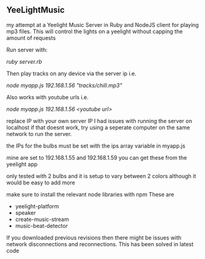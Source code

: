 YeeLightMusic
-------------

my attempt at a Yeelight Music Server in Ruby and NodeJS client for playing mp3 files. This will control the lights on a yeelight without capping the amount of requests

Run server with:

*ruby server.rb*

Then play tracks on any device via the server ip i.e.

*node myapp.js 192.168.1.56 "tracks/chill.mp3"*

Also works with youtube urls i.e. 

*node myapp.js 192.168.1.56 \<youtube url>*
  
replace IP with your own server IP
I had issues with running the server on localhost if that doesnt work, try using a seperate computer on the same network to run the server.

the IPs for the bulbs must be set with the ips array variable in myapp.js

mine are set to 192.168.1.55 and 192.168.1.59 
you can get these from the yeelight app 

only tested with 2 bulbs and it is setup to vary between 2 colors although it would be easy to add more


make sure to install the relevant node libraries with npm
These are
* yeelight-platform
* speaker
* create-music-stream
* music-beat-detector

If you downloaded previous revisions then there might be issues with network disconnections and reconnections. This has been solved in latest code
